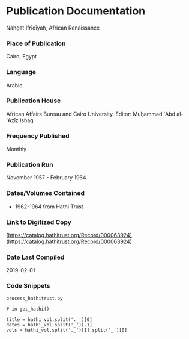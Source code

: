 # Publication Documentation
Nahḍat Ifrīqīyah, African Renaissance

### Place of Publication
Cairo, Egypt

### Language
Arabic

### Publication House
African Affairs Bureau and Cairo University. 	Editor: Muḥammad ʻAbd al-ʻAzīz Isḥaq

### Frequency Published
Monthly

### Publication Run
November 1957 - February 1964

### Dates/Volumes Contained
- 1962-1964 from Hathi Trust

### Link to Digitized Copy
[https://catalog.hathitrust.org/Record/000063924](https://catalog.hathitrust.org/Record/000063924)

### Date Last Compiled
2019-02-01

### Code Snippets
`process_hathitrust.py`
```
# in get_hathi()

title = hathi_vol.split('._')[0]
dates = hathi_vol.split('_')[-1]
vols = hathi_vol.split('._')[1].split('_')[0]
              
```
